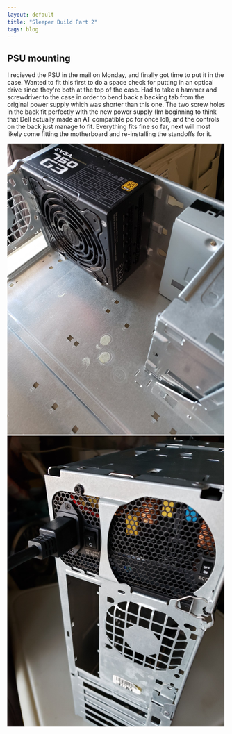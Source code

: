 ```yaml
---
layout: default
title: "Sleeper Build Part 2"
tags: blog
---
```


## PSU mounting

I recieved the PSU in the mail on Monday, and finally got time to put it in the case. Wanted to fit this first to do a space check for putting in an optical drive since they're both at the top of the case. Had to take a hammer and screwdriver to the case in order to bend back a backing tab from the original power supply which was shorter than this one. The two screw holes in the back fit perfectly with the new power supply (Im beginning to think that Dell actually made an AT compatible pc for once lol), and the controls on the back just manage to fit. Everything fits fine so far, next will most likely come fitting the motherboard and re-installing the standoffs for it.

![Case fitting](/images/sleeper-pc/2/in-case.png)
![Rear view](/images/sleeper-pc/2/back-view.png)
